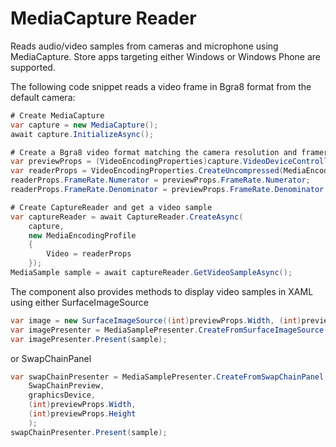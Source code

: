 MediaCapture Reader
===================

Reads audio/video samples from cameras and microphone using MediaCapture. Store apps targeting either Windows or Windows Phone are supported. 

The following code snippet reads a video frame in Bgra8 format from the default camera:

```c#
# Create MediaCapture
var capture = new MediaCapture();
await capture.InitializeAsync();

# Create a Bgra8 video format matching the camera resolution and framerate
var previewProps = (VideoEncodingProperties)capture.VideoDeviceController.GetMediaStreamProperties(MediaStreamType.VideoPreview);
var readerProps = VideoEncodingProperties.CreateUncompressed(MediaEncodingSubtypes.Bgra8, previewProps.Width, previewProps.Height);
readerProps.FrameRate.Numerator = previewProps.FrameRate.Numerator;
readerProps.FrameRate.Denominator = previewProps.FrameRate.Denominator;

# Create CaptureReader and get a video sample
var captureReader = await CaptureReader.CreateAsync(
    capture, 
    new MediaEncodingProfile
    {
        Video = readerProps
    });
MediaSample sample = await captureReader.GetVideoSampleAsync();
```

The component also provides methods to display video samples in XAML using either SurfaceImageSource

```c#
var image = new SurfaceImageSource((int)previewProps.Width, (int)previewProps.Height);
var imagePresenter = MediaSamplePresenter.CreateFromSurfaceImageSource(image, graphicsDevice);
var imagePresenter.Present(sample);
```

or SwapChainPanel

```c#
var swapChainPresenter = MediaSamplePresenter.CreateFromSwapChainPanel(
    SwapChainPreview,
    graphicsDevice,
    (int)previewProps.Width,
    (int)previewProps.Height
    );
swapChainPresenter.Present(sample);
```
